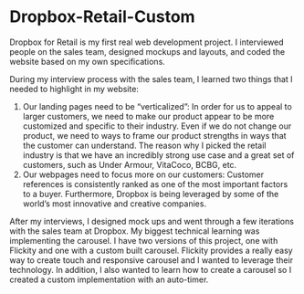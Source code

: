 # Dropbox-Retail-Custom
Dropbox for Retail is my first real web development project. I interviewed people on the sales team, designed mockups and layouts, and coded the website based on my own specifications.

During my interview process with the sales team, I learned two things that I needed to highlight in my website:

1. Our landing pages need to be “verticalized”: In order for us to appeal to larger customers, we need to make our product appear to be more customized and specific to their industry. Even if we do not change our product, we need to ways to frame our product strengths in ways that the customer can understand. The reason why I picked the retail industry is that we have an incredibly strong use case and a great set of customers, such as Under Armour, VitaCoco, BCBG, etc. 
2. Our webpages need to focus more on our customers: Customer references is consistently ranked as one of the most important factors to a buyer. Furthermore, Dropbox is being leveraged by some of the world’s most innovative and creative companies.

After my interviews, I designed mock ups and went through a few iterations with the sales team at Dropbox. My biggest technical learning was implementing the carousel. I have two versions of this project, one with Flickity and one with a custom built carousel. Flickity provides a really easy way to create touch and responsive carousel and I wanted to leverage their technology. In addition, I also wanted to learn how to create a carousel so I created a custom implementation with an auto-timer.
